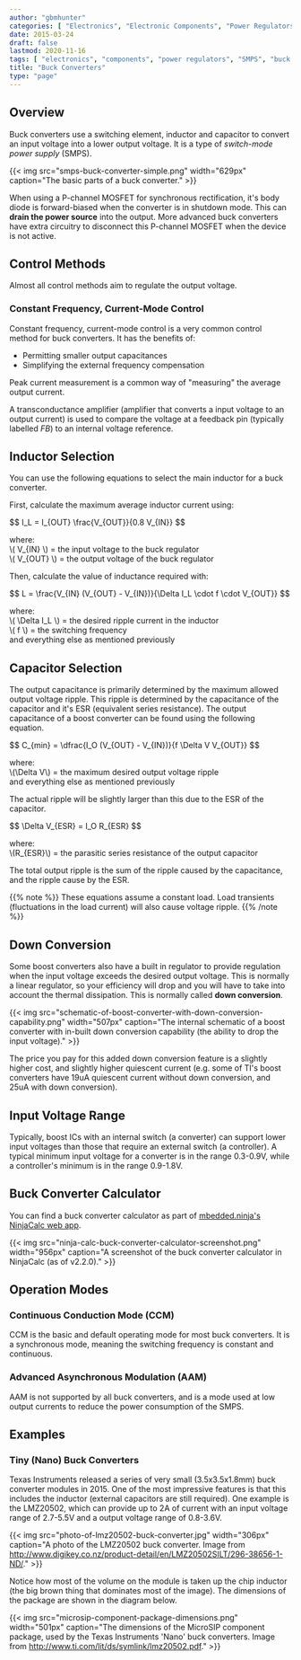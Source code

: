 ```yaml
---
author: "gbmhunter"
categories: [ "Electronics", "Electronic Components", "Power Regulators" ]
date: 2015-03-24
draft: false
lastmod: 2020-11-16
tags: [ "electronics", "components", "power regulators", "SMPS", "buck converter", "power electronics", "inductor", "capacitor", "regulation", "control methods", "constant frequency", "current-mode" ]
title: "Buck Converters"
type: "page"
---
```


## Overview

Buck converters use a switching element, inductor and capacitor to convert an input voltage into a lower output voltage. It is a type of _switch-mode power supply_ (SMPS).

{{< img src="smps-buck-converter-simple.png" width="629px" caption="The basic parts of a buck converter." >}}

When using a P-channel MOSFET for synchronous rectification, it's body diode is forward-biased when the converter is in shutdown mode. This can **drain the power source** into the output. More advanced buck converters have extra circuitry to disconnect this P-channel MOSFET when the device is not active.

## Control Methods

Almost all control methods aim to regulate the output voltage.

### Constant Frequency, Current-Mode Control

Constant frequency, current-mode control is a very common control method for buck converters. It has the benefits of:

* Permitting smaller output capacitances
* Simplifying the external frequency compensation

Peak current measurement is a common way of "measuring" the average output current.

A transconductance amplifier (amplifier that converts a input voltage to an output current) is used to compare the voltage at a feedback pin (typically labelled _FB_) to an internal voltage reference.

## Inductor Selection

You can use the following equations to select the main inductor for a buck converter.

First, calculate the maximum average inductor current using:

<p>$$ I_L = I_{OUT} \frac{V_{OUT}}{0.8 V_{IN}} $$</p>

<p class="centered">
    where:<br>
    \( V_{IN} \) = the input voltage to the buck regulator<br>
    \( V_{OUT} \) = the output voltage of the buck regulator<br>
</p>

Then, calculate the value of inductance required with:

<p>$$ L = \frac{V_{IN} (V_{OUT} - V_{IN})}{\Delta I_L \cdot f \cdot V_{OUT}} $$</p>

<p class="centered">
    where:<br>
    \( \Delta I_L \) = the desired ripple current in the inductor<br>
    \( f \) = the switching frequency<br>
and everything else as mentioned previously<br>
</p>

## Capacitor Selection

The output capacitance is primarily determined by the maximum allowed output voltage ripple. This ripple is determined by the capacitance of the capacitor and it's ESR (equivalent series resistance). The output capacitance of a boost converter can be found using the following equation.

<p>$$ C_{min} = \dfrac{I_O (V_{OUT} - V_{IN})}{f  \Delta V V_{OUT}} $$</p>

<p class="centered">
where:<br>
\(\Delta V\) = the maximum desired output voltage ripple<br>
and everything else as mentioned previously<br>
</p>

The actual ripple will be slightly larger than this due to the ESR of the capacitor.

<p>$$ \Delta V_{ESR} = I_O R_{ESR} $$</p>

<p class="centered">
    where:<br>
    \(R_{ESR}\) = the parasitic series resistance of the output capacitor<br>
</p>

The total output ripple is the sum of the ripple caused by the capacitance, and the ripple cause by the ESR. 

{{% note %}}
These equations assume a constant load. Load transients (fluctuations in the load current) will also cause voltage ripple.
{{% /note %}}

## Down Conversion

Some boost converters also have a built in regulator to provide regulation when the input voltage exceeds the desired output voltage. This is normally a linear regulator, so your efficiency will drop and you will have to take into account the thermal dissipation. This is normally called **down conversion**.

{{< img src="schematic-of-boost-converter-with-down-conversion-capability.png" width="507px" caption="The internal schematic of a boost converter with in-built down conversion capability (the ability to drop the input voltage)."  >}}

The price you pay for this added down conversion feature is a slightly higher cost, and slightly higher quiescent current (e.g. some of TI's boost converters have 19uA quiescent current without down conversion, and 25uA with down conversion).

## Input Voltage Range

Typically, boost ICs with an internal switch (a converter) can support lower input voltages than those that require an external switch (a controller). A typical minimum input voltage for a converter is in the range 0.3-0.9V, while a controller's minimum is in the range 0.9-1.8V.

## Buck Converter Calculator

You can find a buck converter calculator as part of [mbedded.ninja's NinjaCalc web app](http://ninja-calc.mbedded.ninja/buck-converter-calculator).

{{< img src="ninja-calc-buck-converter-calculator-screenshot.png" width="956px" caption="A screenshot of the buck converter calculator in NinjaCalc (as of v2.2.0)." >}}

## Operation Modes

### Continuous Conduction Mode (CCM)

CCM is the basic and default operating mode for most buck converters. It is a synchronous mode, meaning the switching frequency is constant and continuous.

### Advanced Asynchronous Modulation (AAM)

AAM is not supported by all buck converters, and is a mode used at low output currents to reduce the power consumption of the SMPS.

## Examples

### Tiny (Nano) Buck Converters

Texas Instruments released a series of very small (3.5x3.5x1.8mm) buck converter modules in 2015. One of the most impressive features is that this includes the inductor (external capacitors are still required). One example is the LMZ20502, which can provide up to 2A of current with an input voltage range of 2.7-5.5V and a output voltage range of 0.8-3.6V.

{{< img src="photo-of-lmz20502-buck-converter.jpg" width="306px" caption="A photo of the LMZ20502 buck converter. Image from http://www.digikey.co.nz/product-detail/en/LMZ20502SILT/296-38656-1-ND/." >}}

Notice how most of the volume on the module is taken up the chip inductor (the big brown thing that dominates most of the image). The dimensions of the package are shown in the diagram below.

{{< img src="microsip-component-package-dimensions.png" width="501px" caption="The dimensions of the MicroSIP component package, used by the Texas Instruments 'Nano' buck converters. Image from <http://www.ti.com/lit/ds/symlink/lmz20502.pdf>."  >}}
